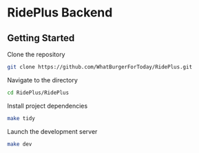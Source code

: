 # RidePlus Backend

## Getting Started

Clone the repository

```bash
git clone https://github.com/WhatBurgerForToday/RidePlus.git
```

Navigate to the directory

```bash
cd RidePlus/RidePlus
```

Install project dependencies

```bash
make tidy
```

Launch the development server

```bash
make dev
```
